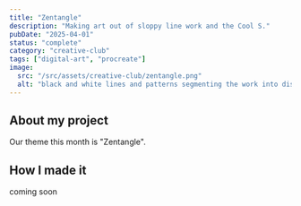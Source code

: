 ```yaml
---
title: "Zentangle"
description: "Making art out of sloppy line work and the Cool S."
pubDate: "2025-04-01"
status: "complete"
category: "creative-club"
tags: ["digital-art", "procreate"]
image:
  src: "/src/assets/creative-club/zentangle.png"
  alt: "black and white lines and patterns segmenting the work into distinct zones, centered around a super cool S"
---
```


## About my project

Our theme this month is "Zentangle".

## How I made it

coming soon
